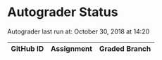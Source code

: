 # Autograder Status
Autograder last run at: October 30, 2018 at 14:20

| GitHub ID | Assignment | Graded Branch |
|-----------|------------|---------------|
